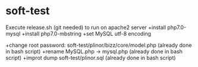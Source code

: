 # soft-test
Execute release.sh (git needed) to run on apache2 server
+install php7.0-mysql
+install php7.0-mbstring
+set MySQL utf-8 encoding

+change root password: soft-test/plinor/bizz/core/model.php (already done in bash script)
+rename MySQL.php -> mysql.php (already done in bash script)
+improt dump soft-test/plinor.sql (already done in bash script)
